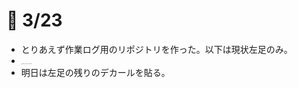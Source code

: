 # 🎃 3/23

- とりあえず作業ログ用のリポジトリを作った。以下は現状左足のみ。
- <img src="photo/IMG_20210323_000202.jpg" alt="IMG_20210323_000202" style="zoom:10%;" />
- 明日は左足の残りのデカールを貼る。
